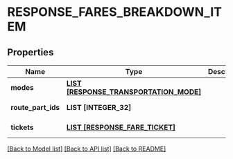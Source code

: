 # RESPONSE_FARES_BREAKDOWN_ITEM

## Properties
Name | Type | Description | Notes
------------ | ------------- | ------------- | -------------
**modes** | [**LIST [RESPONSE_TRANSPORTATION_MODE]**](ResponseTransportationMode.md) |  | [default to null]
**route_part_ids** | **LIST [INTEGER_32]** |  | [default to null]
**tickets** | [**LIST [RESPONSE_FARE_TICKET]**](ResponseFareTicket.md) |  | [default to null]

[[Back to Model list]](../README.md#documentation-for-models) [[Back to API list]](../README.md#documentation-for-api-endpoints) [[Back to README]](../README.md)


